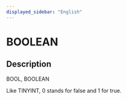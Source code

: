 ```yaml
---
displayed_sidebar: "English"
---
```


# BOOLEAN

## Description

BOOL, BOOLEAN

Like TINYINT, 0 stands for false and 1 for true.
